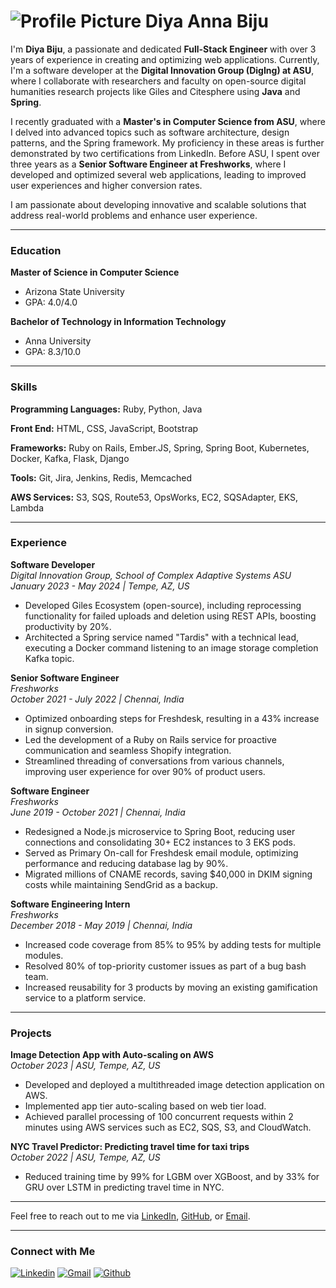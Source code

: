 # ![Profile Picture](DiyaBiju.jpg) Diya Anna Biju 

<!--Introduction -->
I'm **Diya Biju**, a passionate and dedicated **Full-Stack Engineer** with over 3 years of experience in creating and optimizing web applications. Currently, I'm a software developer at the **Digital Innovation Group (DigIng) at ASU**, where I collaborate with researchers and faculty on open-source digital humanities research projects like Giles and Citesphere using **Java** and **Spring**.

I recently graduated with a **Master's in Computer Science from ASU**, where I delved into advanced topics such as software architecture, design patterns, and the Spring framework. My proficiency in these areas is further demonstrated by two certifications from LinkedIn. Before ASU, I spent over three years as a **Senior Software Engineer at Freshworks**, where I developed and optimized several web applications, leading to improved user experiences and higher conversion rates.

I am passionate about developing innovative and scalable solutions that address real-world problems and enhance user experience.

---

### Education

**Master of Science in Computer Science**
- Arizona State University
- GPA: 4.0/4.0

**Bachelor of Technology in Information Technology**
- Anna University
- GPA: 8.3/10.0

---

### Skills

**Programming Languages:** Ruby, Python, Java

**Front End:** HTML, CSS, JavaScript, Bootstrap

**Frameworks:** Ruby on Rails, Ember.JS, Spring, Spring Boot, Kubernetes, Docker, Kafka, Flask, Django

**Tools:** Git, Jira, Jenkins, Redis, Memcached

**AWS Services:** S3, SQS, Route53, OpsWorks, EC2, SQSAdapter, EKS, Lambda

---

### Experience

**Software Developer**  
*Digital Innovation Group, School of Complex Adaptive Systems ASU*  
*January 2023 - May 2024 | Tempe, AZ, US*  
- Developed Giles Ecosystem (open-source), including reprocessing functionality for failed uploads and deletion using REST APIs, boosting productivity by 20%.
- Architected a Spring service named "Tardis" with a technical lead, executing a Docker command listening to an image storage completion Kafka topic.

**Senior Software Engineer**  
*Freshworks*  
*October 2021 - July 2022 | Chennai, India*  
- Optimized onboarding steps for Freshdesk, resulting in a 43% increase in signup conversion.
- Led the development of a Ruby on Rails service for proactive communication and seamless Shopify integration.
- Streamlined threading of conversations from various channels, improving user experience for over 90% of product users.

**Software Engineer**  
*Freshworks*  
*June 2019 - October 2021 | Chennai, India*  
- Redesigned a Node.js microservice to Spring Boot, reducing user connections and consolidating 30+ EC2 instances to 3 EKS pods.
- Served as Primary On-call for Freshdesk email module, optimizing performance and reducing database lag by 90%.
- Migrated millions of CNAME records, saving $40,000 in DKIM signing costs while maintaining SendGrid as a backup.

**Software Engineering Intern**  
*Freshworks*  
*December 2018 - May 2019 | Chennai, India*  
- Increased code coverage from 85% to 95% by adding tests for multiple modules.
- Resolved 80% of top-priority customer issues as part of a bug bash team.
- Increased reusability for 3 products by moving an existing gamification service to a platform service.

---

### Projects

**Image Detection App with Auto-scaling on AWS**  
*October 2023 | ASU, Tempe, AZ, US*  
- Developed and deployed a multithreaded image detection application on AWS.
- Implemented app tier auto-scaling based on web tier load.
- Achieved parallel processing of 100 concurrent requests within 2 minutes using AWS services such as EC2, SQS, S3, and CloudWatch.

**NYC Travel Predictor: Predicting travel time for taxi trips**  
*October 2022 | ASU, Tempe, AZ, US*  
- Reduced training time by 99% for LGBM over XGBoost, and by 33% for GRU over LSTM in predicting travel time in NYC.

---

Feel free to reach out to me via [LinkedIn](https://www.linkedin.com/in/diya-anna-biju/), [GitHub](https://github.com/diya17), or [Email](mailto:diyanna.3@gmail.com).

---

### Connect with Me
[![Linkedin](https://img.shields.io/badge/-DiyaBiju-blue?style=flat&logo=Linkedin&logoColor=white)](https://www.linkedin.com/in/diya-anna-biju/)
[![Gmail](https://img.shields.io/badge/-DiyaBiju?style=flat&logo=Gmail&logoColor=white)](mailto:diyanna.3@gmail.com)
[![Github](https://img.shields.io/badge/-DiyaBiju-black?style=flat&labelColor=black&logo=github&logoColor=white)](https://github.com/diya17)
